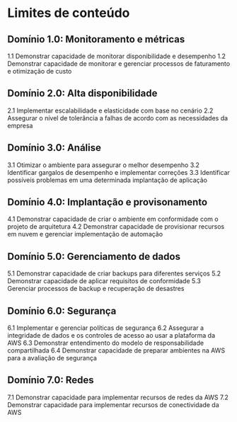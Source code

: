 # Limites de conteúdo

## Domínio 1.0: Monitoramento e métricas
1.1 Demonstrar capacidade de monitorar disponibilidade e desempenho 
1.2 Demonstrar capacidade de monitorar e gerenciar processos de faturamento e otimização de custo 

## Domínio 2.0: Alta disponibilidade
2.1 Implementar escalabilidade e elasticidade com base no cenário 
2.2 Assegurar o nível de tolerância a falhas de acordo com as necessidades da empresa

## Domínio 3.0: Análise
3.1 Otimizar o ambiente para assegurar o melhor desempenho
3.2 Identificar gargalos de desempenho e implementar correções
3.3 Identificar possíveis problemas em uma determinada implantação de aplicação

## Domínio 4.0: Implantação e provisonamento
4.1 Demonstrar capacidade de criar o ambiente em conformidade com o projeto de arquitetura
4.2 Demonstrar capacidade de provisionar recursos em nuvem e gerenciar implementação de automação

## Domínio 5.0: Gerenciamento de dados
5.1 Demonstrar capacidade de criar backups para diferentes serviços 
5.2 Demonstrar capacidade de aplicar requisitos de conformidade
5.3 Gerenciar processos de backup e recuperação de desastres

## Domínio 6.0: Segurança
6.1 Implementar e gerenciar políticas de segurança
6.2 Assegurar a integridade de dados e os controles de acesso ao usar a plataforma da AWS
6.3 Demonstrar entendimento do modelo de responsabilidade compartilhada
6.4 Demonstrar capacidade de preparar ambientes na AWS para a avaliação de segurança

## Domínio 7.0: Redes
7.1 Demonstrar capacidade para implementar recursos de redes da AWS 
7.2 Demonstrar capacidade para implementar recursos de conectividade da AWS   

